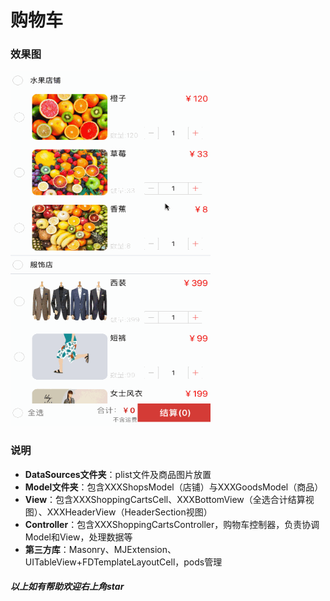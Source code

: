# 购物车

### 效果图

<img src="https://github.com/SunshineCats/ShoppingCart/blob/master/%E8%B4%AD%E7%89%A9%E8%BD%A6.gif" width="320" height="568" alt=""/>

### 说明

- **DataSources文件夹**：plist文件及商品图片放置
- **Model文件夹**：包含XXXShopsModel（店铺）与XXXGoodsModel（商品）
- **View**：包含XXXShoppingCartsCell、XXXBottomView（全选合计结算视图）、XXXHeaderView（HeaderSection视图）
- **Controller**：包含XXXShoppingCartsController，购物车控制器，负责协调Model和View，处理数据等
- **第三方库**：Masonry、MJExtension、UITableView+FDTemplateLayoutCell，pods管理

##### 以上如有帮助欢迎右上角star
